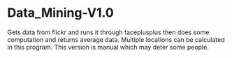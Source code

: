 # Data_Mining-V1.0
Gets data from flickr and runs it through faceplusplus then does some computation and returns average data.  Multiple locations can be calculated in this program. This version is manual which may deter some people.
